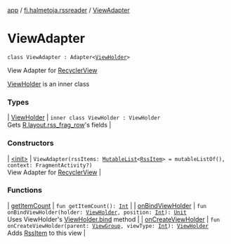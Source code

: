 [app](../../index.md) / [fi.halmetoja.rssreader](../index.md) / [ViewAdapter](./index.md)

# ViewAdapter

`class ViewAdapter : Adapter<`[`ViewHolder`](-view-holder/index.md)`>`

View Adapter for [RecyclerView](#)

[ViewHolder](-view-holder/index.md) is an inner class

### Types

| [ViewHolder](-view-holder/index.md) | `inner class ViewHolder : ViewHolder`<br>Gets [R.layout.rss_frag_row](#)'s fields |

### Constructors

| [&lt;init&gt;](-init-.md) | `ViewAdapter(rssItems: `[`MutableList`](https://kotlinlang.org/api/latest/jvm/stdlib/kotlin.collections/-mutable-list/index.html)`<`[`RssItem`](../-rss-item/index.md)`> = mutableListOf(), context: FragmentActivity?)`<br>View Adapter for [RecyclerView](#) |

### Functions

| [getItemCount](get-item-count.md) | `fun getItemCount(): `[`Int`](https://kotlinlang.org/api/latest/jvm/stdlib/kotlin/-int/index.html) |
| [onBindViewHolder](on-bind-view-holder.md) | `fun onBindViewHolder(holder: `[`ViewHolder`](-view-holder/index.md)`, position: `[`Int`](https://kotlinlang.org/api/latest/jvm/stdlib/kotlin/-int/index.html)`): `[`Unit`](https://kotlinlang.org/api/latest/jvm/stdlib/kotlin/-unit/index.html)<br>Uses ViewHolder's [ViewHolder.bind](-view-holder/bind.md) method |
| [onCreateViewHolder](on-create-view-holder.md) | `fun onCreateViewHolder(parent: `[`ViewGroup`](https://developer.android.com/reference/android/view/ViewGroup.html)`, viewType: `[`Int`](https://kotlinlang.org/api/latest/jvm/stdlib/kotlin/-int/index.html)`): `[`ViewHolder`](-view-holder/index.md)<br>Adds [RssItem](../-rss-item/index.md) to this view |

